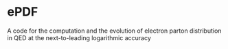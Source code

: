 # ePDF
A code for the computation and the evolution of electron parton distribution in QED at the next-to-leading logarithmic accuracy

